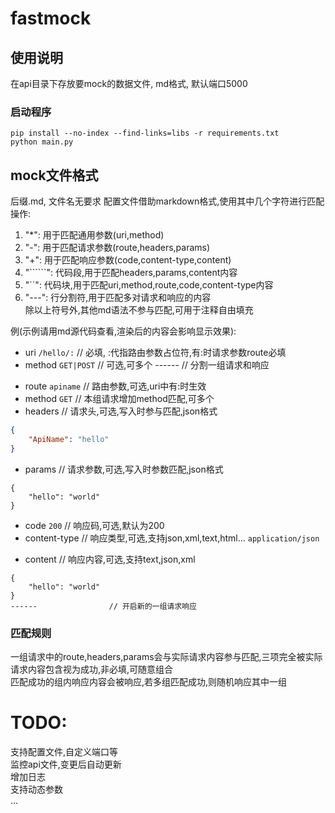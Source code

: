 # fastmock

## 使用说明
在api目录下存放要mock的数据文件, md格式, 默认端口5000
### 启动程序
`pip install --no-index --find-links=libs -r requirements.txt`  
`python main.py`

## mock文件格式
后缀.md, 文件名无要求
配置文件借助markdown格式,使用其中几个字符进行匹配操作:
1. "*": 用于匹配通用参数(uri,method)
2. "-": 用于匹配请求参数(route,headers,params)
3. "+": 用于匹配响应参数(code,content-type,content)
4. "``````": 代码段,用于匹配headers,params,content内容
5. "``": 代码块,用于匹配uri,method,route,code,content-type内容
6. "---": 行分割符,用于匹配多对请求和响应的内容  
除以上符号外,其他md语法不参与匹配,可用于注释自由填充

例(示例请用md源代码查看,渲染后的内容会影响显示效果):
* uri `/hello/:`     // 必填, :代指路由参数占位符,有:时请求参数route必填
* method `GET|POST`  // 可选,可多个
------               // 分割一组请求和响应
+ route `apiname`    // 路由参数,可选,uri中有:时生效
+ method `GET`       // 本组请求增加method匹配,可多个
+ headers            // 请求头,可选,写入时参与匹配,json格式
```json              // 代码块语言不影响内容
{
    "ApiName": "hello"
}
```
+ params              // 请求参数,可选,写入时参数匹配,json格式
```
{
    "hello": "world"
}
```
- code `200`          // 响应码,可选,默认为200
- content-type        // 响应类型,可选,支持json,xml,text,html...
`application/json`
+ content             // 响应内容,可选,支持text,json,xml
```
{
    "hello": "world"
}
------                // 开启新的一组请求响应
```
### 匹配规则
一组请求中的route,headers,params会与实际请求内容参与匹配,三项完全被实际请求内容包含视为成功,非必填,可随意组合  
匹配成功的组内响应内容会被响应,若多组匹配成功,则随机响应其中一组




# TODO:
支持配置文件,自定义端口等  
监控api文件,变更后自动更新  
增加日志  
支持动态参数  
...